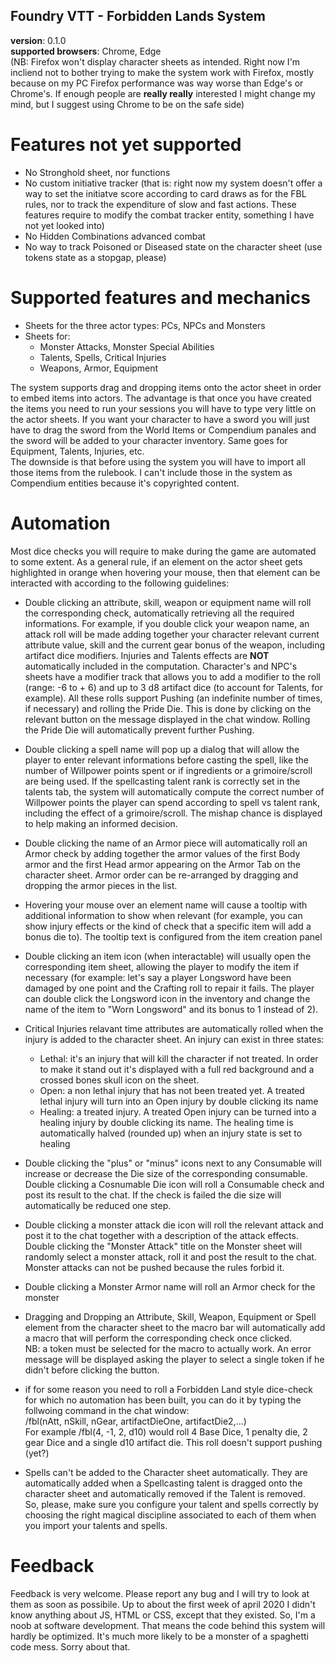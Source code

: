 ## Foundry VTT - Forbidden Lands System

**version**: 0.1.0  
**supported browsers**: Chrome, Edge  
(NB: Firefox won't display character sheets as intended. Right now I'm incliend not to bother trying to make the system work with Firefox, mostly because on my PC Firefox performance was way worse than Edge's or Chrome's. If enough people are **really really** interested I might change my mind, but I suggest using Chrome to be on the safe side)

# Features not yet supported
- No Stronghold sheet, nor functions
- No custom initiative tracker (that is: right now my system doesn't offer a way to set the initiatve score according to card draws as for the FBL rules, nor to track the expenditure of slow and fast actions. These features require to modify the combat tracker entity, something I have not yet looked into)
- No Hidden Combinations advanced combat
- No way to track Poisoned or Diseased state on the character sheet (use tokens state as a stopgap, please)

# Supported features and mechanics
- Sheets for the three actor types: PCs, NPCs and Monsters
- Sheets for:
    - Monster Attacks, Monster Special Abilities
    - Talents, Spells, Critical Injuries
    - Weapons, Armor, Equipment

The system supports drag and dropping items onto the actor sheet in order to embed items into actors.
The advantage is that once you have created the items you need to run your sessions you will have to type very little on the actor sheets. If you want your character to have a sword you will just have to drag the sword from the World Items or Compendium panales and the sword will be added to your character inventory. Same goes for Equipment, Talents, Injuries, etc.  
The downside is that before using the system you will have to import all those items from the rulebook. I can't include those in the system as Compendium entities because it's copyrighted content.

# Automation 
Most dice checks you will require to make during the game are automated to some extent.
As a general rule, if an element on the actor sheet gets highlighted in orange when hovering your mouse, then that element can be interacted with according to the following guidelines:
- Double clicking an attribute, skill, weapon or equipment name will roll the corresponding check, automatically retrieving all the required informations. For example, if you double click your weapon name, an attack roll will be made adding together your character relevant current attribute value, skill and the current gear bonus of the weapon, including artifact dice modifiers.
Injuries and Talents effects are **NOT** automatically included in the computation. Character's and NPC's sheets have a modifier track that allows you to add a modifier to the roll (range: -6 to + 6) and up to 3 d8 artifact dice (to account for Talents, for example).
All these rolls support Pushing (an indefinite number of times, if necessary) and rolling the Pride Die. This is done by clicking on the relevant button on the message displayed in the chat window. Rolling the Pride Die will automatically prevent further Pushing.

- Double clicking a spell name will pop up a dialog that will allow the player to enter relevant informations before casting the spell, like the number of Willpower points spent or if ingredients or a grimoire/scroll are being used.
If the spellcasting talent rank is correctly set in the talents tab, the system will automatically compute the correct number of Willpower points the player can spend according to spell vs talent rank, including the effect of a grimoire/scroll. The mishap chance is displayed to help making an informed decision.

- Double clicking the name of an Armor piece will automatically roll an Armor check by adding together the armor values of the first Body armor and the first Head armor appearing on the Armor Tab on the character sheet. Armor order can be re-arranged by dragging and dropping the armor pieces in the list.

- Hovering your mouse over an element name will cause a tooltip with additional information to show when relevant (for example, you can show injury effects or the kind of check that a specific item will add a bonus die to). The tooltip text is configured from the item creation panel

- Double clicking an item icon (when interactable) will usually open the corresponding item sheet, allowing the player to modify the item if necessary (for example: let's say a player Longsword have been damaged by one point and the Crafting roll to repair it fails. The player can double click the Longsword icon in the inventory and change the name of the item to "Worn Longsword" and its bonus to 1 instead of 2).

- Critical Injuries relavant time attributes are automatically rolled when the injury is added to the character sheet. An injury can exist in three states:
    - Lethal: it's an injury that will kill the character if not treated. In order to make it stand out it's displayed with a full red background and a crossed bones skull icon on the sheet.
    - Open: a non lethal injury that has not been treated yet. A treated lethal injury will turn into an Open injury by double clicking its name
    - Healing: a treated injury. A treated Open injury can be turned into a healing injury by double clicking its name. The healing time is automatically halved (rounded up) when an injury state is set to healing

- Double clicking the "plus" or "minus" icons next to any Consumable will increase or decrease the Die size of the corresponding consumable.  
Double clicking a Cosnumable Die icon will roll a Consumable check and post its result to the chat. If the check is failed the die size will automatically be reduced one step.

- Double clicking a monster attack die icon will roll the relevant attack and post it to the chat together with a description of the attack effects.  
Double clicking the "Monster Attack" title on the Monster sheet will randomly select a monster attack, roll it and post the result to the chat.
Monster attacks can not be pushed because the rules forbid it.

- Double clicking a Monster Armor name will roll an Armor check for the monster

- Dragging and Dropping an Attribute, Skill, Weapon, Equipment or Spell element from the character sheet to the macro bar will automatically add a macro that will perform the corresponding check once clicked.  
NB: a token must be selected for the macro to actually work. An error message will be displayed asking the player to select a single token if he didn't before clicking the button.

- if for some reason you need to roll a Forbidden Land style dice-check for which no automation has been built, you can do it by typing the follwoing command in the chat window:  
/fbl(nAtt, nSkill, nGear, artifactDieOne, artifactDie2,...)  
For example /fbl(4, -1, 2, d10) would roll 4 Base Dice, 1 penalty die, 2 gear Dice and a single d10 artifact die. This roll doesn't support pushing (yet?)

- Spells can't be added to the Character sheet automatically. They are automatically added when a Spellcasting talent is dragged onto the character sheet and automatically removed if the Talent is removed.  
So, please, make sure you configure your talent and spells correctly by choosing the right magical discipline associated to each of them when you import your talents and spells.

# Feedback 
Feedback is very welcome. Please report any bug and I will try to look at them as soon as possibile.
Up to about the first week of april 2020 I didn't know anything about JS, HTML or CSS, except that they existed. So, I'm a noob at software development. That means the code behind this system will hardly be optimized. It's much more likely to be a monster of a spaghetti code mess. Sorry about that.
